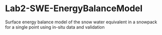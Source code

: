 # Lab2-SWE-EnergyBalanceModel
Surface energy balance model of the snow water equivalent in a snowpack for a single point using in-situ data and validation
